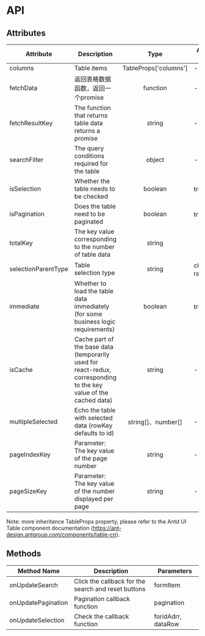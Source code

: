 ```javascript

```

# API

## Attributes

| Attribute           | Description                                                                                                       |         Type          | Accepted Values |  Default  |
| ------------------- | ----------------------------------------------------------------------------------------------------------------- | :-------------------: | --------------- | :-------: |
| columns             | Table items                                                                                                       | TableProps['columns'] | -               |     -     |
| fetchData           | 返回表格数据函数，返回一个promise                                                                                 |       function        | -               |     -     |
| fetchResultKey      | The function that returns table data returns a promise                                                            |        string         | -               |   data    |
| searchFilter        | The query conditions required for the table                                                                       |        object         | -               |     -     |
| isSelection         | Whether the table needs to be checked                                                                             |        boolean        | true、false     |   true    |
| isPagination        | Does the table need to be paginated                                                                               |        boolean        | true、false     |   true    |
| totalKey            | The key value corresponding to the number of table data                                                           |        string         |                 |   data    |
| selectionParentType | Table selection type                                                                                              |        string         | checkbox、radio | checkbox  |
| immediate           | Whether to load the table data immediately (for some business logic requirements)                                 |        boolean        | true、false     |   false   |
| isCache             | Cache part of the base data (temporarily used for react-redux, corresponding to the key value of the cached data) |        string         | -               |     -     |
| multipleSelected    | Echo the table with selected data (rowKey defaults to id)                                                         |  string[]、number[]   | -               |    []     |
| pageIndexKey        | Parameter: The key value of the page number                                                                       |        string         | -               | pageIndex |
| pageSizeKey         | Parameter: The key value of the number displayed per page                                                         |        string         | -               | pageSize  |

Note: more inheritance TableProps property, please refer to the Antd UI Table component documentation (https://ant-design.antgroup.com/components/table-cn).

## Methods

| Method Name        | Description                                         | Parameters         |
| ------------------ | --------------------------------------------------- | ------------------ |
| onUpdateSearch     | Click the callback for the search and reset buttons | formItem           |
| onUpdatePagination | Pagination callback function                        | pagination         |
| onUpdateSelection  | Check the callback function                         | foridAdrr, dataRow |
